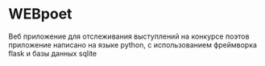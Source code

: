 # WEBpoet
Веб приложение для отслеживания выступлений на конкурсе поэтов
приложение написано на языке python, с использованием фреймворка flask и базы данных sqlite
